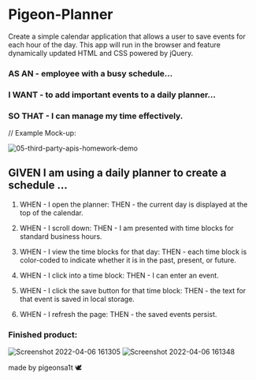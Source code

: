 # Pigeon-Planner

Create a simple calendar application that allows a user to save events for each hour of the day. This app will run in the browser and feature dynamically updated HTML and CSS powered by jQuery.

### AS AN - employee with a busy schedule...

### I WANT - to add important events to a daily planner...

### SO THAT - I can manage my time effectively.

// Example Mock-up:

![05-third-party-apis-homework-demo](https://user-images.githubusercontent.com/100164686/161391064-dccb4695-a09a-44ee-a503-127e5a2334bd.gif)

## GIVEN I am using a daily planner to create a schedule ...

1. WHEN - I open the planner:
   THEN - the current day is displayed at the top of the calendar.

2. WHEN - I scroll down:
   THEN - I am presented with time blocks for standard business hours.

3. WHEN - I view the time blocks for that day:
   THEN - each time block is color-coded to indicate whether it is in the past, present, or future.

4. WHEN - I click into a time block:
   THEN - I can enter an event.

5. WHEN - I click the save button for that time block:
   THEN - the text for that event is saved in local storage.

6. WHEN - I refresh the page:
   THEN - the saved events persist.

### Finished product:
![Screenshot 2022-04-06 161305](https://user-images.githubusercontent.com/100164686/162063346-fce5c6c8-4018-41b0-a2dd-bb40e15cdcd7.png)
![Screenshot 2022-04-06 161348](https://user-images.githubusercontent.com/100164686/162063356-108d9334-a9d5-4910-b2bc-f38eb0fa9a88.png)

made by pigeonsa1t 🕊
